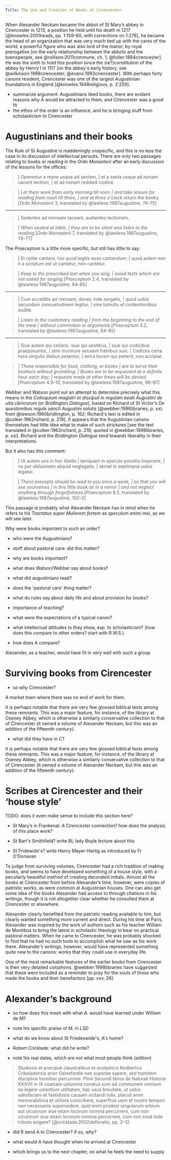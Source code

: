 ```yaml
---
Title: The Use and Creation of Books at Cirencester
---
```


When Alexander Neckam became the abbot of St Mary’s abbey in Cirencester in 1213, a position he held until his death in 1217 [@knowles:2001heads, pp. 1:159–60, with corrections on 1:278], he became the head of an organization that was very much tied up with the cares of the world; a powerful figure who was also lord of the manor, by royal prerogative [on the early relationship between the abbots and the townspeople, see @rollison:2011commune, ch. 1; @fuller:1884cirencester]. He was the sixth to hold this position since the (re?)constitution of the abbey by Henry I in 1117 [on the abbey's early history, see @wilkinson:1998cirencester; @evans:1993cirencester]. With perhaps forty canons resident, Cirencester was one of the largest Augustinian foundations in England [@knowles:1948religious, p. 2:259].

- summarize argument: Augustinians liked books, there are evident reasons why A would be attracted to them, and Cirencester was a good fit
- the ethos of the order is an influence, and he is bringing stuff from scholasticism to Cirencester
 
# Augustinians and their books
The Rule of St Augustine is maddeningly unspecific, and this is no less the case in its discussion of intellectual persuits. There are only two passages relating to books or reading in the *Ordo Monasterii* after an early discussion of the lessons for the offices:

>| Operentur a mane usque ad sextam,
>| et a sexta usque ad nonam uacent lectioni,
>| et ad nonam reddant codice.

>| *Let them work from early morning till noon
>| and take leisure for reading from noon till three,
>| and at three o'clock return the books.*[*Ordo Monasterii* 3, translated by @lawless:1987augustine, 74–75]

---

>| Sedentes ad mensam taceant, audientes lectionem.

>| *When seated at table,
>| they are to be silent and listen to the reading.*[*Ordo Monasterii* 7, translated by @lawless:1987augustine, 76–77]

The *Praeceptum* is a little more specific, but still has little to say:

>| Et nolite cantare, nisi quod legitis esse cantandum;
>| quod autem non it a scriptum est ut cantetur, non cantetur.

>| *Keep to the prescribed text when you sing;
>| avoid texts which are not suited for singing.*[*Praeceptum* 2.4, translated by @lawless:1987augustine, 84–85]

---

>| Cum acceditis ad mensam, donec inde surgatis,
>| quod uobis secundum consuetudinem legitur,
>| sine tumultu et contentionibus audite.

>| *Listen to the customary reading
>| from the beginning to the end of the meal
>| without commotion or arguments.*[*Praeceptum* 3.2, translated by @lawless:1987augustine, 84–85]

---

>| Siue autem qui cellario, siue qui uestibus,
>| siue qui codicibus praeponuntur,
>| sine murmure seruiant fratribus suis.
>| Codices certa hora singulis diebus petantur;
>| extra horam qui petierit, non accipiat.

>| *Those responsible for food, clothing, or books
>| are to serve their brothers without grumbling.
>| Books are to be requested at a definite hour each day;
>| requests made at other times will be denied.*[*Praeceptum* 4.9–10, translated by @lawless:1987augustine, 96–97]

Webber and Watson point out an attempt to determine precisely what this means in the *Colloquium magistri et discipuli in regulam beati Augustini de uita clericorum* (or *Bridlington Dialogue*), based on Richard of St Victor's *De questionibus regule sancti Augustini solutis* [@webber:1998libraries, p. xxi; from @lawson:1960bridlington, p. 162; Richard's text is edited in @colker:1962richard, p. 219]. It appears that the Augustinian canons themselves had little idea what to make of such strictures [see the text translated in @colker:1962richard, p. 219; quoted in @webber:1998libraries, p. xxi]. Richard and the *Bridlington Dialogue* tend towards liberality in their interpretations.



But it also has this comment:

>| Ut autem uos in hoc libello
>| tamquam in speculo possitis inspicere,
>| ne per obliuionem aliquid neglegatis,
>| semel in septimana uobis legatur.

>| *These precepts should be read to you once a week,
>| so that you will see yourselves
>| in this little book as in a mirror
>| and not neglect anything through forgetfulness.*[*Praeceptum* 8.2, translated by @lawless:1987augustine, 102–3]

This passage is probably what Alexander Neckam has in mind when he refers to his *Tractatus super Mulierem fortem* as *speculum animi mei*, as we will see later.

Why were books important to such an order? 


- who were the Augustinians?
+ stuff about pastoral care: did this matter?

- why are books important?

- what does Watson/Webber say about books?
- what did augustinians read?
- does the 'pastoral care' thing matter?

- what do rules say about daily life and about provision for books?

- importance of teaching?


- what were the expectations of a typical canon?

- what intellectual attitudes to they show, esp. to scholasticism? (how does this compare to other orders? start with R.W.S.)

- how does A compare?

Alexander, as a teacher, would have fit in very well with such a group


# Surviving books from Cirencester
- so why Cirencester?

A market town where there was no end of work for them. 



It is perhaps notable that there are very few glossed biblical texts among these remnants. This was a major feature, for instance, of the library at Oseney Abbey, which is otherwise a similarly conservative collection to that of Cirencester (it owned a volume of Alexander Neckam, but this was an addition of the fifteenth century).

- what did they have in C?

It is perhaps notable that there are very few glossed biblical texts among these remnants. This was a major feature, for instance, of the library at Oseney Abbey, which is otherwise a similarly conservative collection to that of Cirencester (it owned a volume of Alexander Neckam, but this was an addition of the fifteenth century).

# Scribes at Cirencester and their ‘house style’



TODO: does it even make sense to include this section here?

- St Mary’s in Frankenal: A Cirencester connection? how does the analysis of this place work?

- St Bart's Smithfield? write BL lady Boyle lecture about this

- St Fridewide's? write Henry Mayer-Hartig as introduced by Fr O'Donavan

To judge from surviving volumes, Cirencester had a rich tradition of making books, and seems to have developed something of a house style, with a peculiarly beautiful method of creating decorated initials. Almost all the books at Cirencester from before Alexander’s time, however, were copies of patristic works, as were common at Augustinian houses. One can also get some idea of the books Alexander had access to through citations in his writings, though it is not altogether clear whether he consulted them at Cirencester or elsewhere.

Alexander clearly benefited from the patristic reading available to him, but clearly wanted something more current and direct. During his time at Paris, Alexander was inspired by the work of authors such as his teacher William de Montibus to bring the latest in scholastic theology to bear on practical pastoral matters. When he came to Cirencester, he was probably shocked to find that he had no such tools to accomplish what he saw as his work there. Alexander’s writings, however, would have represented something quite new to the canons: works that they could use in everyday life.

One of the most remarkable features of the earlier books from Cirencester is their very detailed colophons. @webber:1998libraries have suggested that these were included as a reminder to pray for the souls of those who made the books and their benefactors [pp. xxv, 26].


# Alexander’s background
- so how does this mesh with what A. would have learned under William de M?

- note his specific praise of M. in *LSD*

- what do we know about St Friedeswide's, A's home?

- Robert Cricklade: what did he write?

- note his real dates, which are not what most people think (edition)

> Studiosis et precipue claustralibus et scolasticis Rodbertus Crikeladensis prior Oxinefordie non superbe sapere, sed tramitem discipline humiliter percurrere. Plinii Secundi libros de Naturali Historia XXXVII in IX coartare uolumina conatus sum ad communem omnium ea legere uolentium utilitatem, hac usus breuitate, ut uobis satisfaciam et fastidiosis causam ocitandi tolla. placuit enim memorabiliora et utiliora conscibere, superfluis uero et nostro tempori non necessariis supersedere. quid enim prodest singularum urbium aut uiculorum siue etiam locorum nomina percurrere, cum non uiculorum siue etiam locorum nomina percurrere, cum non lceat inde tributa exigere? [@cricklade:2002defloratio, pp. 2–3]

- did R send A to Cirencester? if so, why?

- what would A have thought when he arrived at Cirencester

- which brings us to the next chapter, on what he feels the need to supply